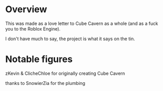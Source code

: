 # Overview

This was made as a love letter to Cube Cavern as a whole (and as a fuck you to the Roblox Engine).

I don't have much to say, the project is what it says on the tin.

# Notable figures
zKevin & ClicheChloe for originally creating Cube Cavern



thanks to SnowierZia for the plumbing
